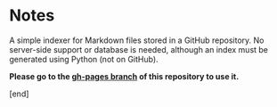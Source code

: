 # Notes

A simple indexer for Markdown files stored in a GitHub repository. No server-side support or database is needed, although an index must be generated using Python (not on GitHub).

**Please go to the [gh-pages branch](https://github.com/branner-non-code/notes/tree/gh-pages) of this repository to use it.**

[end]
